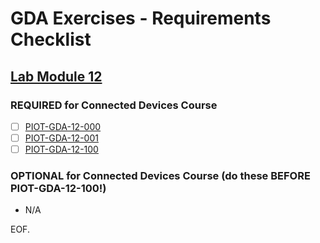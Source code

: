 # GDA Exercises - Requirements Checklist

## [Lab Module 12](https://github.com/orgs/programming-the-iot/projects/1#column-10488565)

### REQUIRED for Connected Devices Course
- [ ] [PIOT-GDA-12-000](https://github.com/programming-the-iot/book-exercise-tasks/issues/28)
- [ ] [PIOT-GDA-12-001](https://github.com/programming-the-iot/book-exercise-tasks/issues/126)
- [ ] [PIOT-GDA-12-100](https://github.com/programming-the-iot/book-exercise-tasks/issues/27)

### OPTIONAL for Connected Devices Course (do these BEFORE PIOT-GDA-12-100!)
- N/A

EOF.
